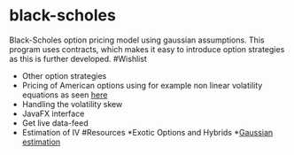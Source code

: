 # black-scholes
Black-Scholes option pricing model using gaussian assumptions. This program uses contracts, which makes it easy to introduce option strategies as this is further developed.
#Wishlist
* Other option strategies
* Pricing of American options using for example non linear volatility equations as seen [here](https://arxiv.org/pdf/1707.00358.pdf)
* Handling the volatility skew
* JavaFX interface
* Get live data-feed
* Estimation of IV
#Resources
*Exotic Options and Hybrids
*[Gaussian estimation](https://introcs.cs.princeton.edu/java/21function/Gaussian.java.html)
